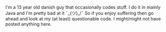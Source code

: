 I'm a 13 year old danish guy that occasionally codes stuff.
I do it in mainly Java and I'm pretty bad at it ¯\_(ツ)_/¯
So if you enjoy suffering then go ahead and look at my (at least) questionable code.
I might/might not have posted anything here.
